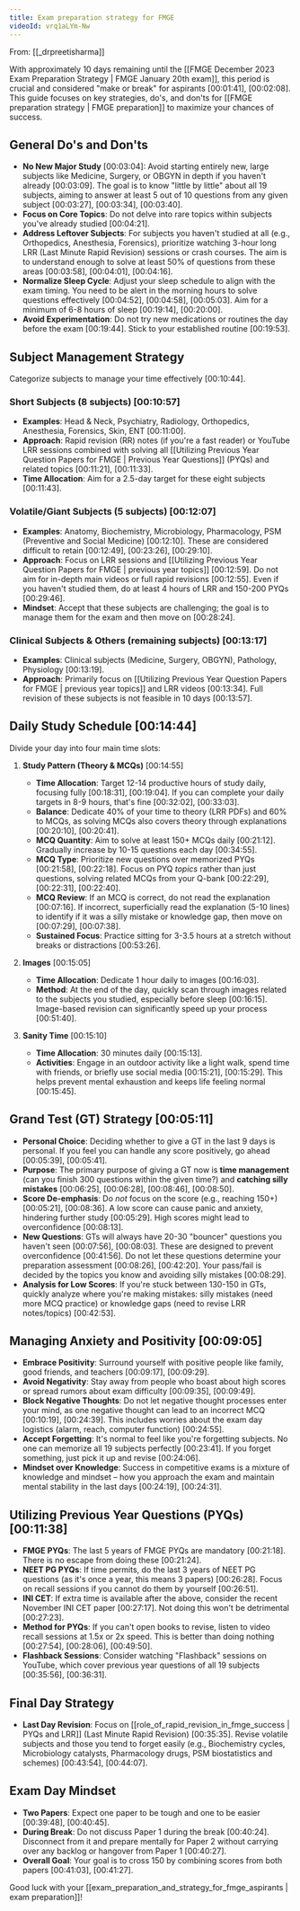 ```yaml
---
title: Exam preparation strategy for FMGE
videoId: vrq1aLYm-Nw
---
```


From: [[_drpreetisharma]] <br/> 

With approximately 10 days remaining until the [[FMGE December 2023 Exam Preparation Strategy | FMGE January 20th exam]], this period is crucial and considered "make or break" for aspirants <a class="yt-timestamp" data-t="00:01:41">[00:01:41]</a>, <a class="yt-timestamp" data-t="00:02:08">[00:02:08]</a>. This guide focuses on key strategies, do's, and don'ts for [[FMGE preparation strategy | FMGE preparation]] to maximize your chances of success.

## General Do's and Don'ts

*   **No New Major Study** <a class="yt-timestamp" data-t="00:03:04">[00:03:04]</a>: Avoid starting entirely new, large subjects like Medicine, Surgery, or OBGYN in depth if you haven't already <a class="yt-timestamp" data-t="00:03:09">[00:03:09]</a>. The goal is to know "little by little" about all 19 subjects, aiming to answer at least 5 out of 10 questions from any given subject <a class="yt-timestamp" data-t="00:03:27">[00:03:27]</a>, <a class="yt-timestamp" data-t="00:03:34">[00:03:34]</a>, <a class="yt-timestamp" data-t="00:03:40">[00:03:40]</a>.
*   **Focus on Core Topics**: Do not delve into rare topics within subjects you've already studied <a class="yt-timestamp" data-t="00:04:21">[00:04:21]</a>.
*   **Address Leftover Subjects**: For subjects you haven't studied at all (e.g., Orthopedics, Anesthesia, Forensics), prioritize watching 3-hour long LRR (Last Minute Rapid Revision) sessions or crash courses. The aim is to understand enough to solve at least 50% of questions from these areas <a class="yt-timestamp" data-t="00:03:58">[00:03:58]</a>, <a class="yt-timestamp" data-t="00:04:01">[00:04:01]</a>, <a class="yt-timestamp" data-t="00:04:16">[00:04:16]</a>.
*   **Normalize Sleep Cycle**: Adjust your sleep schedule to align with the exam timing. You need to be alert in the morning hours to solve questions effectively <a class="yt-timestamp" data-t="00:04:52">[00:04:52]</a>, <a class="yt-timestamp" data-t="00:04:58">[00:04:58]</a>, <a class="yt-timestamp" data-t="00:05:03">[00:05:03]</a>. Aim for a minimum of 6-8 hours of sleep <a class="yt-timestamp" data-t="00:19:14">[00:19:14]</a>, <a class="yt-timestamp" data-t="00:20:00">[00:20:00]</a>.
*   **Avoid Experimentation**: Do not try new medications or routines the day before the exam <a class="yt-timestamp" data-t="00:19:44">[00:19:44]</a>. Stick to your established routine <a class="yt-timestamp" data-t="00:19:53">[00:19:53]</a>.

## Subject Management Strategy

Categorize subjects to manage your time effectively <a class="yt-timestamp" data-t="00:10:44">[00:10:44]</a>.

### Short Subjects (8 subjects) <a class="yt-timestamp" data-t="00:10:57">[00:10:57]</a>
*   **Examples**: Head & Neck, Psychiatry, Radiology, Orthopedics, Anesthesia, Forensics, Skin, ENT <a class="yt-timestamp" data-t="00:11:00">[00:11:00]</a>.
*   **Approach**: Rapid revision (RR) notes (if you're a fast reader) or YouTube LRR sessions combined with solving all [[Utilizing Previous Year Question Papers for FMGE | Previous Year Questions]] (PYQs) and related topics <a class="yt-timestamp" data-t="00:11:21">[00:11:21]</a>, <a class="yt-timestamp" data-t="00:11:33">[00:11:33]</a>.
*   **Time Allocation**: Aim for a 2.5-day target for these eight subjects <a class="yt-timestamp" data-t="00:11:43">[00:11:43]</a>.

### Volatile/Giant Subjects (5 subjects) <a class="yt-timestamp" data-t="00:12:07">[00:12:07]</a>
*   **Examples**: Anatomy, Biochemistry, Microbiology, Pharmacology, PSM (Preventive and Social Medicine) <a class="yt-timestamp" data-t="00:12:10">[00:12:10]</a>. These are considered difficult to retain <a class="yt-timestamp" data-t="00:12:49">[00:12:49]</a>, <a class="yt-timestamp" data-t="00:23:26">[00:23:26]</a>, <a class="yt-timestamp" data-t="00:29:10">[00:29:10]</a>.
*   **Approach**: Focus on LRR sessions and [[Utilizing Previous Year Question Papers for FMGE | previous year topics]] <a class="yt-timestamp" data-t="00:12:59">[00:12:59]</a>. Do not aim for in-depth main videos or full rapid revisions <a class="yt-timestamp" data-t="00:12:55">[00:12:55]</a>. Even if you haven't studied them, do at least 4 hours of LRR and 150-200 PYQs <a class="yt-timestamp" data-t="00:29:46">[00:29:46]</a>.
*   **Mindset**: Accept that these subjects are challenging; the goal is to manage them for the exam and then move on <a class="yt-timestamp" data-t="00:28:24">[00:28:24]</a>.

### Clinical Subjects & Others (remaining subjects) <a class="yt-timestamp" data-t="00:13:17">[00:13:17]</a>
*   **Examples**: Clinical subjects (Medicine, Surgery, OBGYN), Pathology, Physiology <a class="yt-timestamp" data-t="00:13:19">[00:13:19]</a>.
*   **Approach**: Primarily focus on [[Utilizing Previous Year Question Papers for FMGE | previous year topics]] and LRR videos <a class="yt-timestamp" data-t="00:13:34">[00:13:34]</a>. Full revision of these subjects is not feasible in 10 days <a class="yt-timestamp" data-t="00:13:57">[00:13:57]</a>.

## Daily Study Schedule <a class="yt-timestamp" data-t="00:14:44">[00:14:44]</a>

Divide your day into four main time slots:

1.  **Study Pattern (Theory & MCQs)** <a class="yt-timestamp" data-t="00:14:55">[00:14:55]</a>
    *   **Time Allocation**: Target 12-14 productive hours of study daily, focusing fully <a class="yt-timestamp" data-t="00:18:31">[00:18:31]</a>, <a class="yt-timestamp" data-t="00:19:04">[00:19:04]</a>. If you can complete your daily targets in 8-9 hours, that's fine <a class="yt-timestamp" data-t="00:32:02">[00:32:02]</a>, <a class="yt-timestamp" data-t="00:33:03">[00:33:03]</a>.
    *   **Balance**: Dedicate 40% of your time to theory (LRR PDFs) and 60% to MCQs, as solving MCQs also covers theory through explanations <a class="yt-timestamp" data-t="00:20:10">[00:20:10]</a>, <a class="yt-timestamp" data-t="00:20:41">[00:20:41]</a>.
    *   **MCQ Quantity**: Aim to solve at least 150+ MCQs daily <a class="yt-timestamp" data-t="00:21:12">[00:21:12]</a>. Gradually increase by 10-15 questions each day <a class="yt-timestamp" data-t="00:34:55">[00:34:55]</a>.
    *   **MCQ Type**: Prioritize new questions over memorized PYQs <a class="yt-timestamp" data-t="00:21:58">[00:21:58]</a>, <a class="yt-timestamp" data-t="00:22:18">[00:22:18]</a>. Focus on PYQ *topics* rather than just questions, solving related MCQs from your Q-bank <a class="yt-timestamp" data-t="00:22:29">[00:22:29]</a>, <a class="yt-timestamp" data-t="00:22:31">[00:22:31]</a>, <a class="yt-timestamp" data-t="00:22:40">[00:22:40]</a>.
    *   **MCQ Review**: If an MCQ is correct, do not read the explanation <a class="yt-timestamp" data-t="00:07:16">[00:07:16]</a>. If incorrect, superficially read the explanation (5-10 lines) to identify if it was a silly mistake or knowledge gap, then move on <a class="yt-timestamp" data-t="00:07:29">[00:07:29]</a>, <a class="yt-timestamp" data-t="00:07:38">[00:07:38]</a>.
    *   **Sustained Focus**: Practice sitting for 3-3.5 hours at a stretch without breaks or distractions <a class="yt-timestamp" data-t="00:53:26">[00:53:26]</a>.

2.  **Images** <a class="yt-timestamp" data-t="00:15:05">[00:15:05]</a>
    *   **Time Allocation**: Dedicate 1 hour daily to images <a class="yt-timestamp" data-t="00:16:03">[00:16:03]</a>.
    *   **Method**: At the end of the day, quickly scan through images related to the subjects you studied, especially before sleep <a class="yt-timestamp" data-t="00:16:15">[00:16:15]</a>. Image-based revision can significantly speed up your process <a class="yt-timestamp" data-t="00:51:40">[00:51:40]</a>.

3.  **Sanity Time** <a class="yt-timestamp" data-t="00:15:10">[00:15:10]</a>
    *   **Time Allocation**: 30 minutes daily <a class="yt-timestamp" data-t="00:15:13">[00:15:13]</a>.
    *   **Activities**: Engage in an outdoor activity like a light walk, spend time with friends, or briefly use social media <a class="yt-timestamp" data-t="00:15:21">[00:15:21]</a>, <a class="yt-timestamp" data-t="00:15:29">[00:15:29]</a>. This helps prevent mental exhaustion and keeps life feeling normal <a class="yt-timestamp" data-t="00:15:45">[00:15:45]</a>.

## Grand Test (GT) Strategy <a class="yt-timestamp" data-t="00:05:11">[00:05:11]</a>

*   **Personal Choice**: Deciding whether to give a GT in the last 9 days is personal. If you feel you can handle any score positively, go ahead <a class="yt-timestamp" data-t="00:05:39">[00:05:39]</a>, <a class="yt-timestamp" data-t="00:05:41">[00:05:41]</a>.
*   **Purpose**: The primary purpose of giving a GT now is **time management** (can you finish 300 questions within the given time?) and **catching silly mistakes** <a class="yt-timestamp" data-t="00:06:25">[00:06:25]</a>, <a class="yt-timestamp" data-t="00:06:28">[00:06:28]</a>, <a class="yt-timestamp" data-t="00:08:46">[00:08:46]</a>, <a class="yt-timestamp" data-t="00:08:50">[00:08:50]</a>.
*   **Score De-emphasis**: Do *not* focus on the score (e.g., reaching 150+) <a class="yt-timestamp" data-t="00:05:21">[00:05:21]</a>, <a class="yt-timestamp" data-t="00:08:36">[00:08:36]</a>. A low score can cause panic and anxiety, hindering further study <a class="yt-timestamp" data-t="00:05:29">[00:05:29]</a>. High scores might lead to overconfidence <a class="yt-timestamp" data-t="00:08:13">[00:08:13]</a>.
*   **New Questions**: GTs will always have 20-30 "bouncer" questions you haven't seen <a class="yt-timestamp" data-t="00:07:56">[00:07:56]</a>, <a class="yt-timestamp" data-t="00:08:03">[00:08:03]</a>. These are designed to prevent overconfidence <a class="yt-timestamp" data-t="00:41:56">[00:41:56]</a>. Do not let these questions determine your preparation assessment <a class="yt-timestamp" data-t="00:08:26">[00:08:26]</a>, <a class="yt-timestamp" data-t="00:42:20">[00:42:20]</a>. Your pass/fail is decided by the topics you know and avoiding silly mistakes <a class="yt-timestamp" data-t="00:08:29">[00:08:29]</a>.
*   **Analysis for Low Scores**: If you're stuck between 130-150 in GTs, quickly analyze where you're making mistakes: silly mistakes (need more MCQ practice) or knowledge gaps (need to revise LRR notes/topics) <a class="yt-timestamp" data-t="00:42:53">[00:42:53]</a>.

## Managing Anxiety and Positivity <a class="yt-timestamp" data-t="00:09:05">[00:09:05]</a>

*   **Embrace Positivity**: Surround yourself with positive people like family, good friends, and teachers <a class="yt-timestamp" data-t="00:09:17">[00:09:17]</a>, <a class="yt-timestamp" data-t="00:09:29">[00:09:29]</a>.
*   **Avoid Negativity**: Stay away from people who boast about high scores or spread rumors about exam difficulty <a class="yt-timestamp" data-t="00:09:35">[00:09:35]</a>, <a class="yt-timestamp" data-t="00:09:49">[00:09:49]</a>.
*   **Block Negative Thoughts**: Do not let negative thought processes enter your mind, as one negative thought can lead to an incorrect MCQ <a class="yt-timestamp" data-t="00:10:19">[00:10:19]</a>, <a class="yt-timestamp" data-t="00:24:39">[00:24:39]</a>. This includes worries about the exam day logistics (alarm, reach, computer function) <a class="yt-timestamp" data-t="00:24:55">[00:24:55]</a>.
*   **Accept Forgetting**: It's normal to feel like you're forgetting subjects. No one can memorize all 19 subjects perfectly <a class="yt-timestamp" data-t="00:23:41">[00:23:41]</a>. If you forget something, just pick it up and revise <a class="yt-timestamp" data-t="00:24:06">[00:24:06]</a>.
*   **Mindset over Knowledge**: Success in competitive exams is a mixture of knowledge and mindset – how you approach the exam and maintain mental stability in the last days <a class="yt-timestamp" data-t="00:24:19">[00:24:19]</a>, <a class="yt-timestamp" data-t="00:24:31">[00:24:31]</a>.

## Utilizing Previous Year Questions (PYQs) <a class="yt-timestamp" data-t="00:11:38">[00:11:38]</a>

*   **FMGE PYQs**: The last 5 years of FMGE PYQs are mandatory <a class="yt-timestamp" data-t="00:21:18">[00:21:18]</a>. There is no escape from doing these <a class="yt-timestamp" data-t="00:21:24">[00:21:24]</a>.
*   **NEET PG PYQs**: If time permits, do the last 3 years of NEET PG questions (as it's once a year, this means 3 papers) <a class="yt-timestamp" data-t="00:26:28">[00:26:28]</a>. Focus on recall sessions if you cannot do them by yourself <a class="yt-timestamp" data-t="00:26:51">[00:26:51]</a>.
*   **INI CET**: If extra time is available after the above, consider the recent November INI CET paper <a class="yt-timestamp" data-t="00:27:17">[00:27:17]</a>. Not doing this won't be detrimental <a class="yt-timestamp" data-t="00:27:23">[00:27:23]</a>.
*   **Method for PYQs**: If you can't open books to revise, listen to video recall sessions at 1.5x or 2x speed. This is better than doing nothing <a class="yt-timestamp" data-t="00:27:54">[00:27:54]</a>, <a class="yt-timestamp" data-t="00:28:06">[00:28:06]</a>, <a class="yt-timestamp" data-t="00:49:50">[00:49:50]</a>.
*   **Flashback Sessions**: Consider watching "Flashback" sessions on YouTube, which cover previous year questions of all 19 subjects <a class="yt-timestamp" data-t="00:35:56">[00:35:56]</a>, <a class="yt-timestamp" data-t="00:36:31">[00:36:31]</a>.

## Final Day Strategy

*   **Last Day Revision**: Focus on [[role_of_rapid_revision_in_fmge_success | PYQs and LRR]] (Last Minute Rapid Revision) <a class="yt-timestamp" data-t="00:35:35">[00:35:35]</a>. Revise volatile subjects and those you tend to forget easily (e.g., Biochemistry cycles, Microbiology catalysts, Pharmacology drugs, PSM biostatistics and schemes) <a class="yt-timestamp" data-t="00:43:54">[00:43:54]</a>, <a class="yt-timestamp" data-t="00:44:07">[00:44:07]</a>.

## Exam Day Mindset

*   **Two Papers**: Expect one paper to be tough and one to be easier <a class="yt-timestamp" data-t="00:39:48">[00:39:48]</a>, <a class="yt-timestamp" data-t="00:40:45">[00:40:45]</a>.
*   **During Break**: Do not discuss Paper 1 during the break <a class="yt-timestamp" data-t="00:40:24">[00:40:24]</a>. Disconnect from it and prepare mentally for Paper 2 without carrying over any backlog or hangover from Paper 1 <a class="yt-timestamp" data-t="00:40:27">[00:40:27]</a>.
*   **Overall Goal**: Your goal is to cross 150 by combining scores from both papers <a class="yt-timestamp" data-t="00:41:03">[00:41:03]</a>, <a class="yt-timestamp" data-t="00:41:27">[00:41:27]</a>.

Good luck with your [[exam_preparation_and_strategy_for_fmge_aspirants | exam preparation]]!